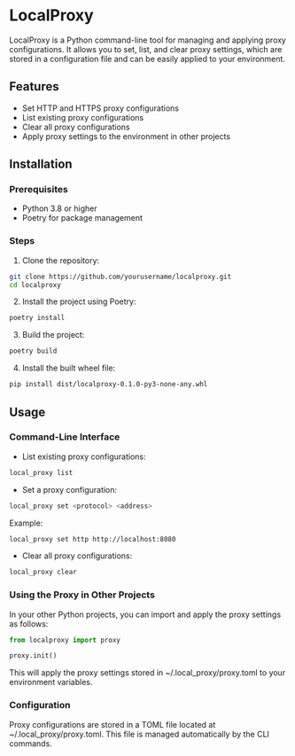 # LocalProxy

LocalProxy is a Python command-line tool for managing and applying proxy configurations. It allows you to set, list, and clear proxy settings, which are stored in a configuration file and can be easily applied to your environment.

## Features

- Set HTTP and HTTPS proxy configurations
- List existing proxy configurations
- Clear all proxy configurations
- Apply proxy settings to the environment in other projects

## Installation

### Prerequisites

- Python 3.8 or higher
- Poetry for package management

### Steps

1. Clone the repository:

```bash
git clone https://github.com/yourusername/localproxy.git
cd localproxy
```

2. Install the project using Poetry:


```bash
poetry install
```

3. Build the project:

```bash
poetry build
```

4. Install the built wheel file:


```bash
pip install dist/localproxy-0.1.0-py3-none-any.whl
```

## Usage
### Command-Line Interface

- List existing proxy configurations:
```bash
local_proxy list
```

- Set a proxy configuration:
```bash
local_proxy set <protocol> <address>
```
Example:
```bash
local_proxy set http http://localhost:8080
```


- Clear all proxy configurations:
```bash
local_proxy clear
```

### Using the Proxy in Other Projects


In your other Python projects, you can import and apply the proxy settings as follows:

```python
from localproxy import proxy

proxy.init()

```
This will apply the proxy settings stored in ~/.local_proxy/proxy.toml to your environment variables.

### Configuration
Proxy configurations are stored in a TOML file located at ~/.local_proxy/proxy.toml. This file is managed automatically by the CLI commands.
